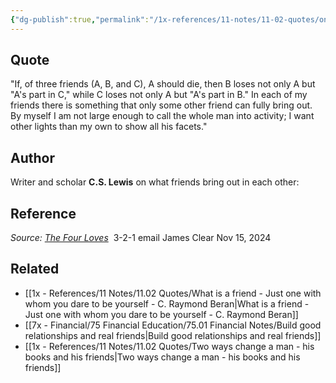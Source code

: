 ```yaml
---
{"dg-publish":true,"permalink":"/1x-references/11-notes/11-02-quotes/on-what-friends-bring-out-in-each-other-c-s-lewis/","title":"On what friends bring out in each other - C.S. Lewis","created":"2024-11-16T09:57:53.667+03:00","updated":"2024-11-16T10:59:26.568+03:00"}
---
```



## Quote
"If, of three friends (A, B, and C), A should die, then B loses not only A but "A's part in C," while C loses not only A but "A's part in B." In each of my friends there is something that only some other friend can fully bring out. By myself I am not large enough to call the whole man into activity; I want other lights than my own to show all his facets."

## Author
Writer and scholar **C.S. Lewis** on what friends bring out in each other:

## Reference
_Source:_ [_The Four Loves_](https://click.convertkit-mail4.com/68ugl0688wi8hkqw92oukip34qkkkh9/08hwh9hd34g28vul/aHR0cHM6Ly9hbXpuLnRvLzRldFdQS2U=) 
3-2-1 email James Clear Nov 15, 2024

## Related
- [[1x - References/11 Notes/11.02 Quotes/What is a friend - Just one with whom you dare to be yourself - C. Raymond Beran\|What is a friend - Just one with whom you dare to be yourself - C. Raymond Beran]]
- [[7x - Financial/75 Financial Education/75.01 Financial Notes/Build good relationships and real friends\|Build good relationships and real friends]]
- [[1x - References/11 Notes/11.02 Quotes/Two ways change a man - his books and his friends\|Two ways change a man - his books and his friends]]